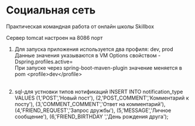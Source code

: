  # Cоциальная сеть
  Практическая командная работа от онлайн школы Skillbox
   
   Сервер tomcat настроен на 8086 порт
1.  Для запуска приложения используется два профиля: dev, prod<br/>
    Данные значения указываются в VM Options свойством -Dspring.profiles.active=<br/>
    При запуске через spring-boot-maven-plugin значение меняется в pom \<profile>dev\</profile><br/><br/>
    
2. sql-для устновки типов нотификаций
INSERT INTO notification_type VALUES (1,'POST','Новый пост'),
(2,'POST_COMMENT','Комментарий к посту'),
(3,'COMMENT_COMMENT','Ответ на комментарий'),
(4,'FRIEND_REQUEST','Запрос дружбы'),
(5,'MESSAGE','Личное сообщение'),
(6,'FRIEND_BIRTHDAY ','День рождения друга');

